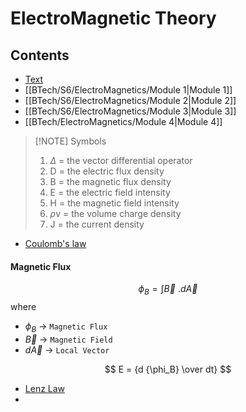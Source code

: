 # ElectroMagnetic Theory
## Contents
- [Text](https://drive.google.com/file/d/1lFXMNLvuTDy1JrL4NnVrQtpwg9xTWLt3/view?usp=drive_link)
- [[BTech/S6/ElectroMagnetics/Module 1|Module 1]] 
- [[BTech/S6/ElectroMagnetics/Module 2|Module 2]]
- [[BTech/S6/ElectroMagnetics/Module 3|Module 3]]
- [[BTech/ElectroMagnetics/Module 4|Module 4]]


> [!NOTE] Symbols
> 1. $\Delta$ = the vector differential operator
> 2. D = the electric flux density
> 3. B = the magnetic flux density
> 4. E = the electric field intensity
> 5. H = the magnetic field intensity
> 6. $\rho$v = the volume charge density
> 7. J = the current density

- [Coulomb's law](BTech/S6/ElectroMagnetics/coulomb's%20law.md)

#### Magnetic Flux
$$
\phi_B = \int \overrightarrow B \ . d \overrightarrow A
$$
where
- $\phi_B$ ->  `Magnetic Flux`
- $\overrightarrow B$ -> `Magnetic Field`
- $d\overrightarrow A$ -> `Local Vector`

$$
E  = {d {\phi_B} \over dt}
$$
- [Lenz Law](lenz%20law)
- 